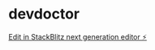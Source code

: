 # devdoctor

[Edit in StackBlitz next generation editor ⚡️](https://stackblitz.com/~/github.com/grachzyyy/devdoctor)